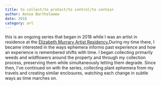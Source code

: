 ```yaml
---
title: to collect/to protect/to control/to contain
author: Annie Bartholomew
date: 2018
category: art
---
```

this is an ongoing series that began in 2018 while I was an artist in residence at the [Elizabeth Murrary Artist Residency.](http://collarworks.org/murrayresidency)During my time there, I became interested in the ways ephemera informs past experience and how an experience is remembered shifts with time. I began collecting primarily weeds and wildflowers around the property and through my collection process, preserving them while simultaneously letting them degrade. Since then, I've continued on with the series, collecting plant ephemera from my travels and creating similar enclosures, watching each change in subtle ways as time marches on.